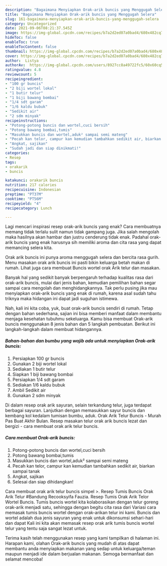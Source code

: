 ```yaml
---
description: "Bagaimana Menyiapkan Orak-arik buncis yang Menggugah Selera"
title: "Bagaimana Menyiapkan Orak-arik buncis yang Menggugah Selera"
slug: 161-bagaimana-menyiapkan-orak-arik-buncis-yang-menggugah-selera
category: Uncategorized
date: 2021-09-06T08:21:37.545Z
image: https://img-global.cpcdn.com/recipes/b7a2d2ed07a0bad4/680x482cq70/orak-arik-buncis-foto-resep-utama.jpg
hideToc: false
enableToc: true
enableTocContent: false
thumbnail: https://img-global.cpcdn.com/recipes/b7a2d2ed07a0bad4/680x482cq70/orak-arik-buncis-foto-resep-utama.jpg
cover: https://img-global.cpcdn.com/recipes/b7a2d2ed07a0bad4/680x482cq70/orak-arik-buncis-foto-resep-utama.jpg
author:  Listya
authorAv:  https://img-global.cpcdn.com/users/8927cc8a49722fc5/60x60cq50/avatar.jpg
ratingvalue: 4.8
reviewcount: 5
recipeingredient:
- "100 gr buncis"
- "2 biji wortel lokal"
- "1 butir telur"
- "1 biji bawang bombai"
- "1/4 sdt garam"
- "1/6 kaldu bubuk"
- "Sedikit air"
- "2 sdm minyak"
recipeinstructions:
- "Potong-potong buncis dan wortel,cuci bersih"
- "Potong bawang bombai,tumis"
- "Masukkan buncis dan wortel,aduk² sampai semi mateng"
- "Pecah kan telor, campur kan kemudian tambahkan sedikit air, biarkan sampai tanak"
- "Angkat, sajikan"
- "Sudah jadi dan siap dinikmati!"
categories:
- Resep
tags:
- orakarik
- buncis

katakunci: orakarik buncis 
nutrition: 217 calories
recipecuisine: Indonesian
preptime: "PT37M"
cooktime: "PT56M"
recipeyield: "4"
recipecategory: Lunch

---
```



Lagi mencari inspirasi resep orak-arik buncis yang enak? Cara membuatnya memang tidak terlalu sulit namun tidak gampang juga. Jika salah mengolah maka hasilnya akan hambar dan justru cenderung tidak enak. Padahal orak-arik buncis yang enak harusnya sih memiliki aroma dan cita rasa yang dapat memancing selera kita.


Orak arik buncis ini punya aroma menggugah selera dan bercita rasa gurih. Menu masakan orak arik buncis ini pasti bikin keluarga betah makan di rumah. Lihat juga cara membuat Buncis wortel orak Arik telur dan masakan.

Banyak hal yang sedikit banyak berpengaruh terhadap kualitas rasa dari orak-arik buncis, mulai dari jenis bahan, kemudian pemilihan bahan segar sampai cara mengolah dan menghidangkannya. Tak perlu pusing jika mau menyiapkan orak-arik buncis yang enak di rumah, karena asal sudah tahu triknya maka hidangan ini dapat jadi suguhan istimewa.


Nah, kali ini kita coba, yuk, buat orak-arik buncis sendiri di rumah. Tetap dengan bahan sederhana, sajian ini bisa memberi manfaat dalam membantu menjaga kesehatan tubuhmu sekeluarga. Kamu bisa membuat Orak-arik buncis menggunakan 8 jenis bahan dan 5 langkah pembuatan. Berikut ini langkah-langkah dalam membuat hidangannya.

<!--inarticleads1-->

##### Bahan-bahan dan bumbu yang wajib ada untuk menyiapkan Orak-arik buncis:

1. Persiapkan 100 gr buncis
1. Gunakan 2 biji wortel lokal
1. Sediakan 1 butir telur
1. Siapkan 1 biji bawang bombai
1. Persiapkan 1/4 sdt garam
1. Sediakan 1/6 kaldu bubuk
1. Ambil Sedikit air
1. Gunakan 2 sdm minyak


Di dalam resep orak arik sayuran, selain terkandung telur, juga terdapat berbagai sayuran. Lanjutkan dengan memasukkan sayur buncis dan kembang kol kedalam tumisan bumbu, aduk. Orak Arik Telur Buncis - Murah Pas Buat Akhir Bulan. Resep masakan telur orak arik buncis lezat dan bergizi - cara membuat orak arik telur buncis. 

<!--inarticleads2-->

##### Cara membuat Orak-arik buncis:

1. Potong-potong buncis dan wortel,cuci bersih
1. Potong bawang bombai,tumis
1. Masukkan buncis dan wortel,aduk² sampai semi mateng
1. Pecah kan telor, campur kan kemudian tambahkan sedikit air, biarkan sampai tanak
1. Angkat, sajikan
1. Selesai dan siap dihidangkan!

Cara membuat orak arik telur buncis simpel &gt;. Resep Tumis Buncis Orak Arik Telur #Bandung Recooksyifa Fauzia. Resep Tumis Orak Arik Telor Wortel Buncis. Tumis buncis wortel kita kolaborasikan dengan telur goreng orak-arik menjadi satu, sehingga dengan begitu cita rasa dari Variasi cara memasak tumis buncis wortel dengan orak-arikan telur ini kami. Buncis dan wortel adalah dua jenis sayuran yang enak untuk dikonsumsi sehari-hari dan dapat Kali ini kita akan memasak resep orak arik tumis buncis wortel telur yang tentu saja sangat lezat untuk. 

Terima kasih telah menggunakan resep yang kami tampilkan di halaman ini. Harapan kami, olahan Orak-arik buncis yang mudah di atas dapat membantu anda menyiapkan makanan yang sedap untuk keluarga/teman maupun menjadi ide dalam berjualan makanan. Semoga bermanfaat dan selamat mencoba!
